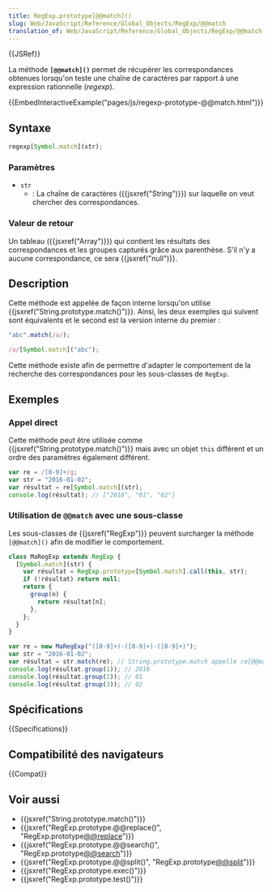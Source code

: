 ```yaml
---
title: RegExp.prototype[@@match]()
slug: Web/JavaScript/Reference/Global_Objects/RegExp/@@match
translation_of: Web/JavaScript/Reference/Global_Objects/RegExp/@@match
---
```


{{JSRef}}

La méthode **`[@@match]()`** permet de récupérer les correspondances obtenues lorsqu'on teste une chaîne de caractères par rapport à une expression rationnelle (_regexp_).

{{EmbedInteractiveExample("pages/js/regexp-prototype-@@match.html")}}

## Syntaxe

```js
regexp[Symbol.match](str);
```

### Paramètres

- `str`
  - : La chaîne de caractères ({{jsxref("String")}}) sur laquelle on veut chercher des correspondances.

### Valeur de retour

Un tableau ({{jsxref("Array")}}) qui contient les résultats des correspondances et les groupes capturés grâce aux parenthèse. S'il n'y a aucune correspondance, ce sera {{jsxref("null")}}.

## Description

Cette méthode est appelée de façon interne lorsqu'on utilise {{jsxref("String.prototype.match()")}}. Ainsi, les deux exemples qui suivent sont équivalents et le second est la version interne du premier :

```js
"abc".match(/a/);

/a/[Symbol.match]("abc");
```

Cette méthode existe afin de permettre d'adapter le comportement de la recherche des correspondances pour les sous-classes de `RegExp`.

## Exemples

### Appel direct

Cette méthode peut être utilisée comme {{jsxref("String.prototype.match()")}} mais avec un objet `this` différent et un ordre des paramètres également différent.

```js
var re = /[0-9]+/g;
var str = "2016-01-02";
var résultat = re[Symbol.match](str);
console.log(résultat); // ["2016", "01", "02"]
```

### Utilisation de `@@match` avec une sous-classe

Les sous-classes de {{jsxref("RegExp")}} peuvent surcharger la méthode `[@@match]()` afin de modifier le comportement.

```js
class MaRegExp extends RegExp {
  [Symbol.match](str) {
    var résultat = RegExp.prototype[Symbol.match].call(this, str);
    if (!résultat) return null;
    return {
      group(n) {
        return résultat[n];
      },
    };
  }
}

var re = new MaRegExp("([0-9]+)-([0-9]+)-([0-9]+)");
var str = "2016-01-02";
var résultat = str.match(re); // String.prototype.match appelle re[@@match].
console.log(résultat.group(1)); // 2016
console.log(résultat.group(2)); // 01
console.log(résultat.group(3)); // 02
```

## Spécifications

{{Specifications}}

## Compatibilité des navigateurs

{{Compat}}

## Voir aussi

- {{jsxref("String.prototype.match()")}}
- {{jsxref("RegExp.prototype.@@replace()", "RegExp.prototype[@@replace]()")}}
- {{jsxref("RegExp.prototype.@@search()", "RegExp.prototype[@@search]()")}}
- {{jsxref("RegExp.prototype.@@split()", "RegExp.prototype[@@split]()")}}
- {{jsxref("RegExp.prototype.exec()")}}
- {{jsxref("RegExp.prototype.test()")}}
